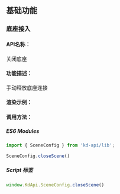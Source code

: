 <!--
 * @Author: your name
 * @Date: 2022-04-19 18:36:33
 * @LastEditTime: 2022-04-19 18:38:04
 * @LastEditors: your name
 * @Description: 打开koroFileHeader查看配置 进行设置: https://github.com/OBKoro1/koro1FileHeader/wiki/%E9%85%8D%E7%BD%AE
 * @FilePath: \KD-API-DOCS\public\md\api\关闭底座.md
-->

## 基础功能
### 底座接入

#### API名称：
关闭底座
#### 功能描述：

手动释放底座连接

#### 渲染示例：

#### 调用方法：

##### ES6 Modules
``` javascript
import { SceneConfig } from 'kd-api/lib';

SceneConfig.closeScene()
```

##### Script 标签
``` javascript
window.KdApi.SceneConfig.closeScene()
```
